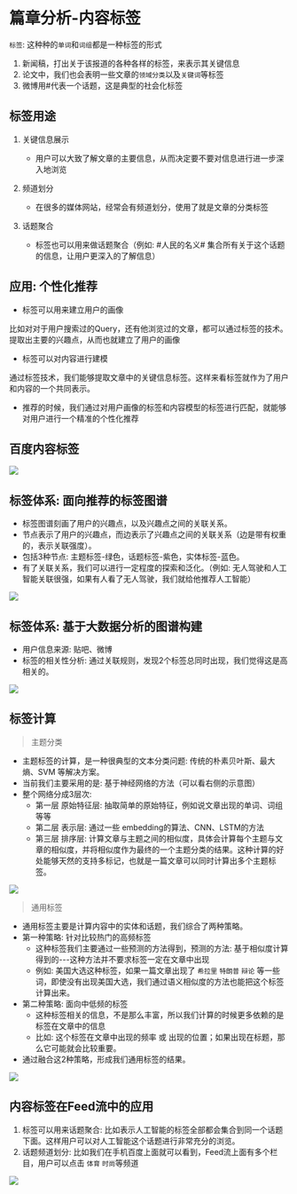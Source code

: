 # 篇章分析-内容标签

`标签`: 这种种的`单词`和`词组`都是一种标签的形式
1. 新闻稿，打出关于该报道的各种各样的标签，来表示其关键信息
2. 论文中，我们也会表明一些文章的`领域分类`以及`关键词`等标签
3. 微博用#代表一个话题，这是典型的社会化标签

## 标签用途

1. 关键信息展示
    * 用户可以大致了解文章的主要信息，从而决定要不要对信息进行进一步深入地浏览

2. 频道划分
    * 在很多的媒体网站，经常会有频道划分，使用了就是文章的分类标签

3. 话题聚合
    * 标签也可以用来做话题聚合（例如: #人民的名义# 集合所有关于这个话题的信息，让用户更深入的了解信息）

## 应用: 个性化推荐

* 标签可以用来建立用户的画像

比如对对于用户搜索过的Query，还有他浏览过的文章，都可以通过标签的技术。提取出主要的兴趣点，从而也就建立了用户的画像

* 标签可以对内容进行建模

通过标签技术，我们能够提取文章中的关键信息标签。这样来看标签就作为了用户和内容的一个共同表示。

* 推荐的时候，我们通过对用户画像的标签和内容模型的标签进行匹配，就能够对用户进行一个精准的个性化推荐

## 百度内容标签

![](http://data.apachecn.org/img/AiLearning/nlp/3.2.篇章分析-内容标签/百度内容标签.jpg)

## 标签体系: 面向推荐的标签图谱

* 标签图谱刻画了用户的兴趣点，以及兴趣点之间的关联关系。
* 节点表示了用户的兴趣点，而边表示了兴趣点之间的关联关系（边是带有权重的，表示关联强度）。
* 包括3种节点: 主题标签-绿色，话题标签-紫色，实体标签-蓝色。
* 有了关联关系，我们可以进行一定程度的探索和泛化。（例如: 无人驾驶和人工智能关联很强，如果有人看了无人驾驶，我们就给他推荐人工智能）

![](http://data.apachecn.org/img/AiLearning/nlp/3.2.篇章分析-内容标签/面向推荐的标签图谱.jpg)

## 标签体系: 基于大数据分析的图谱构建

* 用户信息来源: 贴吧、微博
* 标签的相关性分析: 通过关联规则，发现2个标签总同时出现，我们觉得这是高相关的。

![](http://data.apachecn.org/img/AiLearning/nlp/3.2.篇章分析-内容标签/基于大数据分析的图谱构建.jpg)

## 标签计算

> 主题分类

* 主题标签的计算，是一种很典型的文本分类问题: 传统的朴素贝叶斯、最大熵、SVM 等解决方案。
* 当前我们主要采用的是: 基于神经网络的方法（可以看右侧的示意图）
* 整个网络分成3层次: 
    * 第一层 原始特征层: 抽取简单的原始特征，例如说文章出现的单词、词组 等等
    * 第二层 表示层: 通过一些 embedding的算法、CNN、LSTM的方法
    * 第三层 排序层: 计算文章与主题之间的相似度，具体会计算每个主题与文章的相似度，并将相似度作为最终的一个主题分类的结果。这种计算的好处能够天然的支持多标记，也就是一篇文章可以同时计算出多个主题标签。

![](http://data.apachecn.org/img/AiLearning/nlp/3.2.篇章分析-内容标签/主题分类.jpg)

> 通用标签

* 通用标签主要是计算内容中的实体和话题，我们综合了两种策略。
* 第一种策略:  针对比较热门的高频标签
    * 这种标签我们主要通过一些预测的方法得到，预测的方法: 基于相似度计算得到的---这种方法并不要求标签一定在文章中出现
    * 例如: 美国大选这种标签，如果一篇文章出现了 `希拉里` `特朗普` `辩论` 等一些词，即使没有出现美国大选，我们通过语义相似度的方法也能把这个标签计算出来。
* 第二种策略:  面向中低频的标签
    * 这种标签相关的信息，不是那么丰富，所以我们计算的时候更多依赖的是标签在文章中的信息
    * 比如: 这个标签在文章中出现的频率 或 出现的位置；如果出现在标题，那么它可能就会比较重要。
* 通过融合这2种策略，形成我们通用标签的结果。

![](http://data.apachecn.org/img/AiLearning/nlp/3.2.篇章分析-内容标签/通用标签.jpg)

## 内容标签在Feed流中的应用

1. 标签可以用来话题聚合: 比如表示人工智能的标签全部都会集合到同一个话题下面。这样用户可以对人工智能这个话题进行非常充分的浏览。
2. 话题频道划分: 比如我们在手机百度上面就可以看到，Feed流上面有多个栏目，用户可以点击 `体育` `时尚`等频道

![](http://data.apachecn.org/img/AiLearning/nlp/3.2.篇章分析-内容标签/内容标签在Feed流中的应用.jpg)
